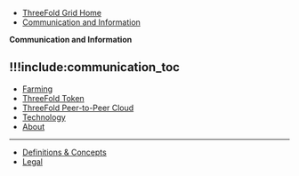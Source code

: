 
- [ThreeFold Grid Home](@grid_home)
- [Communication and Information](@communication)

**Communication and Information**

!!!include:communication_toc
------------
- [Farming](@farming_intro)
- [ThreeFold Token](@tokens_home)
- [ThreeFold Peer-to-Peer Cloud](@cloud_home)
- [Technology](@technology)
- [About](@about)
------------
- [Definitions & Concepts](@definitions_concepts)
- [Legal](!@legal:legal_home)



  
